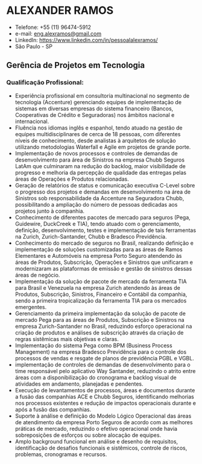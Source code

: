 # ALEXANDER RAMOS

- Telefone: +55 (11) 96474-5912
- e-mail: eng.alexramos@gmail.com
- LinkedIn: https://www.linkedin.com/in/pessoalalexramos/
- São Paulo - SP

## Gerência de Projetos em Tecnologia

### Qualificação Profissional:
* Experiência profissional em consultoria multinacional no segmento de tecnologia (Accenture) gerenciando equipes de implementação de sistemas em diversas empresas do sistema financeiro (Bancos, Cooperativas de Crédito e Seguradoras) nos âmbitos nacional e internacional.
* Fluência nos idiomas inglês e espanhol, tendo atuado na gestão de equipes multidisciplinares de cerca de 18 pessoas, com diferentes níveis de conhecimento, desde analistas à arquitetos de solução utilizando metodologias Waterfall e Agile em projetos de grande porte.
* Implementação de novos processos e controles de demandas de desenvolvimento para área de Sinistros na empresa Chubb Seguros LatAm que culminaram na redução do backlog, maior visibilidade de progresso e melhoria da percepção de qualidade das entregas pelas áreas de Operações e Produtos relacionadas.
* Geração de relatórios de status e comunicação executiva C-Level sobre o progresso dos projetos e demandas em desenvolvimento na área de Sinistros sob responsabilidade da Accenture na Seguradora Chubb, possibilitando a ampliação do número de pessoas dedicadas aos projetos junto à companhia.
* Conhecimento de diferentes pacotes de mercado para seguros (Pega, Guidewire, DuckCreek e TIA), tendo atuado com o gerenciamento, definição, desenvolvimento, testes e implementação de tais ferramentas na Zurich, Zurich-Santander, Chubb e Bradesco Previdência.
* Conhecimento do mercado de seguros no Brasil, realizando definição e implementação de soluções customizadas para as áreas de Ramos Elementares e Automóveis na empresa Porto Seguro atendendo às áreas de Produtos, Subscrição, Operações e Sinistros que unificaram e modernizaram as plataformas de emissão e gestão de sinistros dessas áreas de negócio.
* Implementação da solução de pacote de mercado da ferramenta TIA para Brasil e Venezuela na empresa Zurich atendendo às áreas de Produtos, Subscrição, Sinistros, Financeiro e Contábil da companhia, sendo a primeira tropicalização da ferramenta TIA para os mercados emergentes.
* Gerenciamento da primeira implementação da solução de pacote de mercado Pega para as áreas de Produtos, Subscrição e Sinistros na empresa Zurich-Santander no Brasil, reduzindo esforço operacional na criação de produtos e análises de subscrição através da criação de regras sistêmicas mais objetivas e claras.
* Implementação do sistema Pega como BPM (Business Process Management) na empresa Bradesco Previdência para o controle dos processos de vendas e resgate de planos de previdência PGBL e VGBL.
* implementação de controles de demandas de desenvolvimento para o time responsável pelo aplicativo Way Santander, reduzindo o atrito entre áreas com a disponibilização do cronograma e backlog visual de atividades em andamento, planejadas e pendentes.
* Execução de levantamentos de processos, áreas e documentos durante a fusão das companhias ACE e Chubb Seguros, identificando melhorias nos processos existentes e redução de impactos operacionais durante e após a fusão das companhias.
* Suporte à análise e definição do Modelo Lógico Operacional das áreas de atendimento da empresa Porto Seguros de acordo com as melhores práticas de mercado, reduzindo o efetivo operacional onde havia sobreposições de esforços ou sobre alocação de equipes.
* Amplo background funcional em análise e desenho de requisitos, identificação de desafios funcionais e sistêmicos, controle de riscos, problemas, cronogramas e recursos.
